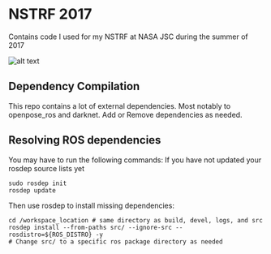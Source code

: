 # NSTRF 2017
Contains code I used for my NSTRF at NASA JSC during the summer of 2017

![alt text](https://raw.githubusercontent.com/stevenjj/nstrf_2017/master/valkyrie_wbc.png)

## Dependency Compilation
This repo contains a lot of external dependencies. Most notably to openpose_ros and darknet. Add or Remove dependencies as needed.

## Resolving ROS dependencies
You may have to run the following commands:
If you have not updated your rosdep source lists yet
````
sudo rosdep init
rosdep update
````
Then use rosdep to install missing dependencies:
````
cd /workspace_location # same directory as build, devel, logs, and src
rosdep install --from-paths src/ --ignore-src --rosdistro=${ROS_DISTRO} -y 
# Change src/ to a specific ros package directory as needed
````